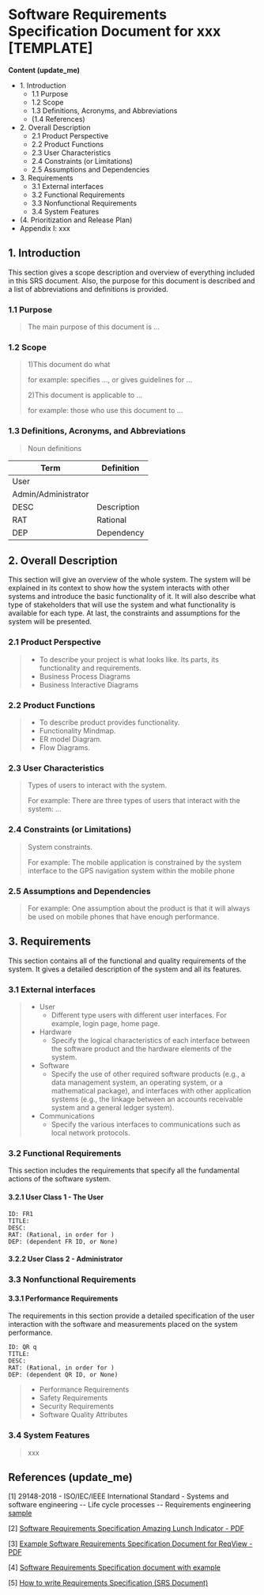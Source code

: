 # Software Requirements Specification Document for xxx [TEMPLATE]

**Content (update_me)**

- 1\. Introduction
  - 1.1 Purpose
  - 1.2 Scope
  - 1.3 Definitions, Acronyms, and Abbreviations
  - (1.4 References)
- 2\. Overall Description
  - 2.1 Product Perspective
  - 2.2 Product Functions
  - 2.3 User Characteristics
  - 2.4 Constraints (or Limitations)
  - 2.5 Assumptions and Dependencies
- 3\. Requirements
  - 3.1 External interfaces
  - 3.2 Functional Requirements
  - 3.3 Nonfunctional Requirements
  - 3.4 System Features
- (4\. Prioritization and Release Plan)
- Appendix I: xxx

## 1. Introduction

This section gives a scope description and overview of everything included in this SRS document. Also, the purpose for this document is described and a list of abbreviations and definitions is provided.

### 1.1 Purpose

> The main purpose of this document is ...

### 1.2 Scope

> 1)This document do what 
>
> for example: specifies ..., or gives guidelines for ...
>
> 2)This document is applicable to ...
>
> for example: those who use this document to ...

### 1.3 Definitions, Acronyms, and Abbreviations

> Noun definitions

| Term                | Definition  |
| ------------------- | ----------- |
| User                |             |
| Admin/Administrator |             |
| DESC                | Description |
| RAT                 | Rational    |
| DEP                 | Dependency  |



## 2. Overall Description 

This section will give an overview of the whole system. The system will be explained in its context to show how the system interacts with other systems and introduce the basic functionality of it. It will also describe what type of stakeholders that will use the system and what functionality is available for each type. At last, the constraints and assumptions for the system will be presented.

### 2.1 Product Perspective

> - To describe your project is what looks like. Its parts, its functionality and requirements.
> - Business Process Diagrams
> - Business Interactive Diagrams

### 2.2 Product Functions

> - To describe product provides functionality.
> - Functionality Mindmap.
> - ER model Diagram.
> - Flow Diagrams.

### 2.3 User Characteristics

> Types of users to interact with the system.
>
> For example: There are three types of users that interact with the system: ...

### 2.4 Constraints (or Limitations)

> System constraints.
>
> For example: The mobile application is constrained by the system interface to the GPS navigation system within the mobile phone

### 2.5 Assumptions and Dependencies

> For example: One assumption about the product is that it will always be used on mobile phones that have enough performance.

## 3\. Requirements

This section contains all of the functional and quality requirements of the system. It gives a detailed description of the system and all its features.

### 3.1 External interfaces

> - User
>   - Different type users with different user interfaces. For example, login page, home page.
> - Hardware
>   - Specify the logical characteristics of each interface between the software product and the hardware elements of the system. 
> - Software
>   - Specify the use of other required software products (e.g., a data management system, an operating system, or a mathematical package), and interfaces with other application systems (e.g., the linkage between an accounts receivable system and a general ledger system).
> - Communications
>   - Specify the various interfaces to communications such as local network protocols.

### 3.2 Functional Requirements

This section includes the requirements that specify all the fundamental actions of the software system.

#### 3.2.1 User Class 1 - The User

```
ID: FR1
TITLE: 
DESC:
RAT: (Rational, in order for )
DEP: (dependent FR ID, or None) 
```

#### 3.2.2 User Class 2 - Administrator



### 3.3 Nonfunctional Requirements

#### 3.3.1 Performance Requirements

The requirements in this section provide a detailed specification of the user interaction with the software and measurements placed on the system performance.

```
ID: QR q
TITLE: 
DESC:
RAT: (Rational, in order for )
DEP: (dependent QR ID, or None)
```

> - Performance Requirements
> - Safety Requirements
> - Security Requirements
> - Software Quality Attributes

### 3.4 System Features

> xxx

## References (update_me)

[1] 29148-2018 - ISO/IEC/IEEE International Standard - Systems and software engineering -- Life cycle processes -- Requirements engineering [sample](https://www.sis.se/api/document/preview/80008109/)

[2] [Software Requirements Specification Amazing Lunch Indicator - PDF](http://www.cse.chalmers.se/~feldt/courses/reqeng/examples/srs_example_2010_group2.pdf)

[3] [Example Software Requirements Specification Document for ReqView - PDF](https://www.reqview.com/papers/ReqView-Example_Software_Requirements_Specification_SRS_Document.pdf)

[4] [Software Requirements Specification document with example](https://krazytech.com/projects/sample-software-requirements-specificationsrs-report-airline-database)

[5] [How to write Requirements Specification (SRS Document)](https://www.perforce.com/blog/alm/how-write-software-requirements-specification-srs-document)



